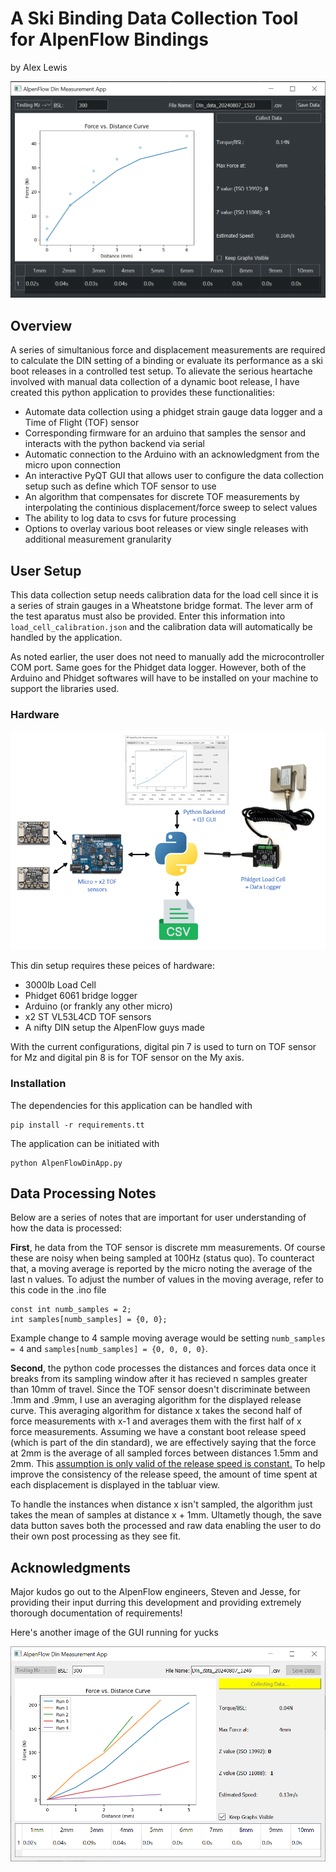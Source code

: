 # A Ski Binding Data Collection Tool for AlpenFlow Bindings
by Alex Lewis

![DINGUI](/img/dinGui.png)

## Overview
A series of simultanious force and displacement measurements are required to calculate the DIN setting of a binding or evaluate its performance as a ski boot releases in a controlled test setup. To alievate the serious heartache involved with manual data collection of a dynamic boot release, I have created this python application to provides these functionalities:
* Automate data collection using a phidget strain gauge data logger and a Time of Flight (TOF) sensor 
* Corresponding firmware for an arduino that samples the sensor and interacts with the python backend via serial
* Automatic connection to the Arduino with an acknowledgment from the micro upon connection
* An interactive PyQT GUI that allows user to configure the data collection setup such as define which TOF sensor to use
* An algorithm that compensates for discrete TOF measurements by interpolating the continious displacement/force sweep to select values 
* The ability to log data to csvs for future processing
* Options to overlay various boot releases or view single releases with additional measurement granularity

## User Setup
This data collection setup needs calibration data for the load cell since it is a series of strain gauges in a Wheatstone bridge format. The lever arm of the test aparatus must also be provided. Enter this information into `load_cell_calibration.json` and the calibration data will automatically be handled by the application. 

As noted earlier, the user does not need to manually add the microcontroller COM port. Same goes for the Phidget data logger. However, both of the Arduino and Phidget softwares will have to be installed on your machine to support the libraries used. 

### Hardware
![hardware](/img/Hardware_Setup.png)

This din setup requires these peices of hardware:
* 3000lb Load Cell
* Phidget 6061 bridge logger
* Arduino (or frankly any other micro)
* x2 ST VL53L4CD TOF sensors
* A nifty DIN setup the AlpenFlow guys made

With the current configurations, digital pin 7 is used to turn on TOF sensor for Mz and digital pin 8 is for TOF sensor on the My axis. 

### Installation
The dependencies for this application can be handled with 

```
pip install -r requirements.tt
```
The application can be initiated with
```
python AlpenFlowDinApp.py
```

## Data Processing Notes
Below are a series of notes that are important for user understanding of how the data is processed:

<b>First</b>, he data from the TOF sensor is discrete mm measurements. Of course these are noisy when being sampled at 100Hz (status quo). To counteract that, a moving average is reported by the micro noting the average of the last n values. To adjust the number of values in the moving average, refer to this code in the .ino file
```
const int numb_samples = 2;
int samples[numb_samples] = {0, 0};
```
Example change to 4 sample moving average would be setting `numb_samples = 4` and `samples[numb_samples] = {0, 0, 0, 0}`. 

<b>Second</b>, the python code processes the distances and forces data once it breaks from its sampling window after it has recieved n samples greater than 10mm of travel. Since the TOF sensor doesn't discriminate between .1mm and .9mm, I use an averaging algorithm for the displayed release curve. This averaging algorithm for distance x takes the second half of force measurements with x-1 and averages them with the first half of x force measurements. Assuming we have a constant boot release speed (which is part of the din standard), we are effectively saying that the force at 2mm is the average of all sampled forces between distances 1.5mm and 2mm. This <u>assumption is only valid of the release speed is constant.</u> To help improve the consistency of the release speed, the amount of time spent at each displacement is displayed in the tabluar view. 

To handle the instances when distance x isn't sampled, the algorithm just takes the mean of samples at distance x + 1mm. Ultametly though, the save data button saves both the processed and raw data enabling the user to do their own post processing as they see fit. 

## Acknowledgments
Major kudos go out to the AlpenFlow engineers, Steven and Jesse, for providing their input durring this development and providing extremely thorough documentation of requirements!

Here's another image of the GUI running for yucks

![other_gui_img](/img/din_gui_running.png)